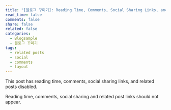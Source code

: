 ```yaml
---
title: "[블로그 꾸미기]: Reading Time, Comments, Social Sharing Links, and Related Posts Disabled"
read_time: false
comments: false
share: false
related: false
categories: 
  - Blogsample
  - 블로그 꾸미기
tags:
  - related posts
  - social
  - comments
  - layout
---
```


This post has reading time, comments, social sharing links, and related posts disabled.

Reading time, comments, social sharing and related post links should not appear.